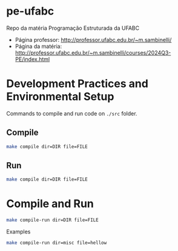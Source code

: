 # pe-ufabc

Repo da matéria Programação Estruturada da UFABC

- Página professor: http://professor.ufabc.edu.br/~m.sambinelli/
- Página da matéria: http://professor.ufabc.edu.br/~m.sambinelli/courses/2024Q3-PE/index.html



# Development Practices and Environmental Setup

Commands to compile and run code on `./src` folder.

## Compile
```bash
make compile dir=DIR file=FILE
```

## Run
```bash
make compile dir=DIR file=FILE
```

# Compile and Run
```bash
make compile-run dir=DIR file=FILE
```

Examples
```bash
make compile-run dir=misc file=hellow
```